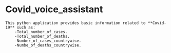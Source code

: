 # Covid_voice_assistant
    This python application provides basic information related to **Covid-19** such as:
        -Total_number_of_cases.
        -Total_number_of_deaths.
        -Number_of_cases_countrywise.
        -Numbe_of_deaths_countrywise.
